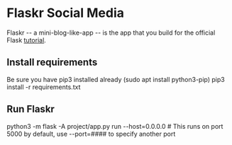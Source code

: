 # Flaskr Social Media

Flaskr -- a mini-blog-like-app -- is the app that you build for the official Flask [tutorial](https://flask.palletsprojects.com/en/3.0.x/tutorial/).

## Install requirements

Be sure you have pip3 installed already (sudo apt install python3-pip)
pip3 install -r requirements.txt

## Run Flaskr

python3 -m flask -A project/app.py run --host=0.0.0.0    # This runs on port 5000 by default, use --port=#### to specify another port

